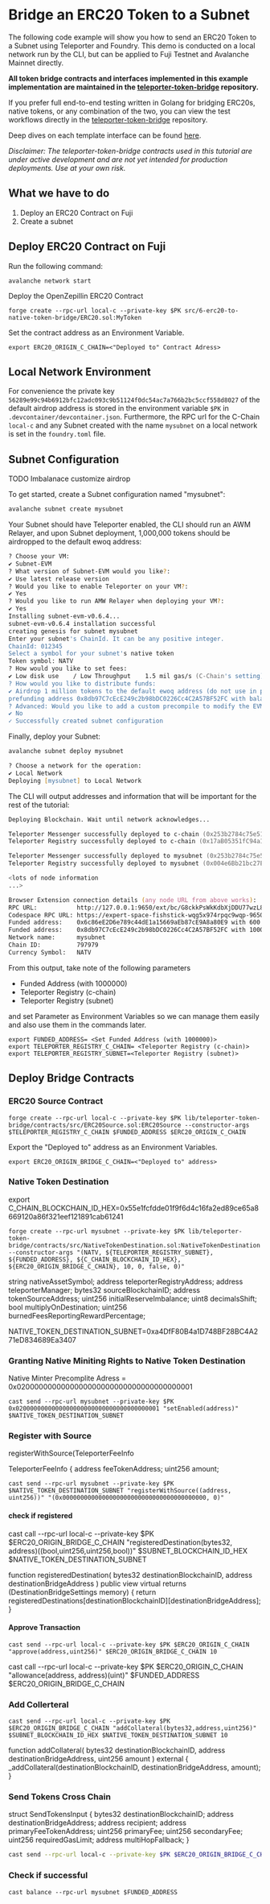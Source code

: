 # Bridge an ERC20 Token to a Subnet

The following code example will show you how to send an ERC20 Token to a Subnet using Teleporter and Foundry. This demo is conducted on a local network run by the CLI, but can be applied to Fuji Testnet and Avalanche Mainnet directly.

**All token bridge contracts and interfaces implemented in this example implementation are maintained in the [teleporter-token-bridge](https://github.com/ava-labs/teleporter-token-bridge/tree/main/contracts/src) repository.**

If you prefer full end-to-end testing written in Golang for bridging ERC20s, native tokens, or any combination of the two, you can view the test workflows directly in the [teleporter-token-bridge](https://github.com/ava-labs/teleporter-token-bridge/tree/main/tests/flows) repository.

Deep dives on each template interface can be found [here](https://github.com/ava-labs/teleporter-token-bridge/blob/main/contracts/README.md).

_Disclaimer: The teleporter-token-bridge contracts used in this tutorial are under active development and are not yet intended for production deployments. Use at your own risk._

## What we have to do

1. Deploy an ERC20 Contract on Fuji
2. Create a subnet

## Deploy ERC20 Contract on Fuji

Run the following command:
```
avalanche network start
```

Deploy the OpenZepillin ERC20 Contract
```
forge create --rpc-url local-c --private-key $PK src/6-erc20-to-native-token-bridge/ERC20.sol:MyToken
```

Set the contract address as an Environment Variable. 
```
export ERC20_ORIGIN_C_CHAIN=<"Deployed to" Contract Adress>
```



## Local Network Environment

For convenience the private key `56289e99c94b6912bfc12adc093c9b51124f0dc54ac7a766b2bc5ccf558d8027` of the default airdrop address is stored in the environment variable `$PK` in `.devcontainer/devcontainer.json`. Furthermore, the RPC url for the C-Chain `local-c` and any Subnet created with the name `mysubnet` on a local network is set in the `foundry.toml` file.

## Subnet Configuration

TODO Imbalanace customize airdrop

To get started, create a Subnet configuration named "mysubnet":

```zsh
avalanche subnet create mysubnet
```

Your Subnet should have Teleporter enabled, the CLI should run an AWM Relayer, and upon Subnet deployment, 1,000,000 tokens should be airdropped to the default ewoq address:

```zsh
? Choose your VM:
✔ Subnet-EVM
? What version of Subnet-EVM would you like?:
✔ Use latest release version
? Would you like to enable Teleporter on your VM?:
✔ Yes
? Would you like to run AMW Relayer when deploying your VM?:
✔ Yes
Installing subnet-evm-v0.6.4...
subnet-evm-v0.6.4 installation successful
creating genesis for subnet mysubnet
Enter your subnet's ChainId. It can be any positive integer.
ChainId: 012345
Select a symbol for your subnet's native token
Token symbol: NATV
? How would you like to set fees:
✔ Low disk use    / Low Throughput    1.5 mil gas/s (C-Chain's setting)
? How would you like to distribute funds:
✔ Airdrop 1 million tokens to the default ewoq address (do not use in production)
prefunding address 0x8db97C7cEcE249c2b98bDC0226Cc4C2A57BF52FC with balance 1000000000000000000000000
? Advanced: Would you like to add a custom precompile to modify the EVM?:
✔ No
✓ Successfully created subnet configuration
```

Finally, deploy your Subnet:

```zsh
avalanche subnet deploy mysubnet
```

```zsh
? Choose a network for the operation:
✔ Local Network
Deploying [mysubnet] to Local Network
```

The CLI will output addresses and information that will be important for the rest of the tutorial:

```zsh
Deploying Blockchain. Wait until network acknowledges...

Teleporter Messenger successfully deployed to c-chain (0x253b2784c75e510dD0fF1da844684a1aC0aa5fcf)
Teleporter Registry successfully deployed to c-chain (0x17aB05351fC94a1a67Bf3f56DdbB941aE6c63E25)

Teleporter Messenger successfully deployed to mysubnet (0x253b2784c75e510dD0fF1da844684a1aC0aa5fcf)
Teleporter Registry successfully deployed to mysubnet (0x004e6Bb21bc27E5F367EB278Be0ef39cDD1A77F6)

<lots of node information
...>

Browser Extension connection details (any node URL from above works):
RPC URL:           http://127.0.0.1:9650/ext/bc/G8ckkPsWkKdbXjDDU77wzL8sS4w67N2afG6MXKbDmvrQG5R7B/rpc
Codespace RPC URL: https://expert-space-fishstick-wqg5x974rpqc9wqp-9650.app.github.dev/ext/bc/G8ckkPsWkKdbXjDDU77wzL8sS4w67N2afG6MXKbDmvrQG5R7B/rpc
Funded address:    0x6c86eE2D6e789c44dE1a15669aEb87cE9A8a80E9 with 600
Funded address:    0x8db97C7cEcE249c2b98bDC0226Cc4C2A57BF52FC with 1000000 (10^18) - private key: 56289e99c94b6912bfc12adc093c9b51124f0dc54ac7a766b2bc5ccf558d8027
Network name:      mysubnet
Chain ID:          797979
Currency Symbol:   NATV
```

From this output, take note of the following parameters
- Funded Address (with 1000000)
- Teleporter Registry (c-chain)
- Teleporter Registry (subnet)

and set Parameter as Environment Variables so we can manage them easily and also use them in the commands later.
```
export FUNDED_ADDRESS= <Set Funded Address (with 1000000)>
export TELEPORTER_REGISTRY_C_CHAIN= <Teleporter Registry (c-chain)>
export TELEPORTER_REGISTRY_SUBNET=<Teleporter Registry (subnet)>
```

## Deploy Bridge Contracts
### ERC20 Source Contract



```
forge create --rpc-url local-c --private-key $PK lib/teleporter-token-bridge/contracts/src/ERC20Source.sol:ERC20Source --constructor-args $TELEPORTER_REGISTRY_C_CHAIN $FUNDED_ADDRESS $ERC20_ORIGIN_C_CHAIN
```

Export the "Deployed to" address as an Environment Variables.
```
export ERC20_ORIGIN_BRIDGE_C_CHAIN=<"Deployed to" address>
```

### Native Token Destination

export C_CHAIN_BLOCKCHAIN_ID_HEX=0x55e1fcfdde01f9f6d4c16fa2ed89ce65a8669120a86f321eef121891cab61241



```
forge create --rpc-url mysubnet --private-key $PK lib/teleporter-token-bridge/contracts/src/NativeTokenDestination.sol:NativeTokenDestination --constructor-args "(NATV, ${TELEPORTER_REGISTRY_SUBNET}, ${FUNDED_ADDRESS}, ${C_CHAIN_BLOCKCHAIN_ID_HEX}, ${ERC20_ORIGIN_BRIDGE_C_CHAIN}, 10, 0, false, 0)"
```

string nativeAssetSymbol;
    address teleporterRegistryAddress;
    address teleporterManager;
    bytes32 sourceBlockchainID;
    address tokenSourceAddress;
    uint256 initialReserveImbalance;
    uint8 decimalsShift;
    bool multiplyOnDestination;
    uint256 burnedFeesReportingRewardPercentage;


NATIVE_TOKEN_DESTINATION_SUBNET=0xa4DfF80B4a1D748BF28BC4A271eD834689Ea3407

### Granting Native Miniting Rights to Native Token Destination
Native Minter Precomplite Adress = 0x0200000000000000000000000000000000000001

```
cast send --rpc-url mysubnet --private-key $PK 0x0200000000000000000000000000000000000001 "setEnabled(address)" $NATIVE_TOKEN_DESTINATION_SUBNET
```

### Register with Source

registerWithSource(TeleporterFeeInfo

TeleporterFeeInfo {
    address feeTokenAddress;
    uint256 amount;

```
cast send --rpc-url mysubnet --private-key $PK $NATIVE_TOKEN_DESTINATION_SUBNET "registerWithSource((address, uint256))" "(0x0000000000000000000000000000000000000000, 0)"
```

#### check if registered

cast call --rpc-url local-c --private-key $PK $ERC20_ORIGIN_BRIDGE_C_CHAIN "registeredDestination(bytes32, address)((bool,uint256,uint256,bool))" $SUBNET_BLOCKCHAIN_ID_HEX $NATIVE_TOKEN_DESTINATION_SUBNET

function registeredDestination(
        bytes32 destinationBlockchainID,
        address destinationBridgeAddress
    ) public view virtual returns (DestinationBridgeSettings memory) {
        return registeredDestinations[destinationBlockchainID][destinationBridgeAddress];
    }


#### Approve Transaction
```
cast send --rpc-url local-c --private-key $PK $ERC20_ORIGIN_C_CHAIN "approve(address,uint256)" $ERC20_ORIGIN_BRIDGE_C_CHAIN 10
```

cast call --rpc-url local-c --private-key $PK $ERC20_ORIGIN_C_CHAIN "allowance(address, address)(uint)" $FUNDED_ADDRESS $ERC20_ORIGIN_BRIDGE_C_CHAIN


### Add Collerteral

```
cast send --rpc-url local-c --private-key $PK $ERC20_ORIGIN_BRIDGE_C_CHAIN "addCollateral(bytes32,address,uint256)" $SUBNET_BLOCKCHAIN_ID_HEX $NATIVE_TOKEN_DESTINATION_SUBNET 10
```

function addCollateral(
        bytes32 destinationBlockchainID,
        address destinationBridgeAddress,
        uint256 amount
    ) external {
        _addCollateral(destinationBlockchainID, destinationBridgeAddress, amount);
    }



### Send Tokens Cross Chain

struct SendTokensInput {
    bytes32 destinationBlockchainID;
    address destinationBridgeAddress;
    address recipient;
    address primaryFeeTokenAddress;
    uint256 primaryFee;
    uint256 secondaryFee;
    uint256 requiredGasLimit;
    address multiHopFallback;
}


```bash
cast send --rpc-url local-c --private-key $PK $ERC20_ORIGIN_BRIDGE_C_CHAIN "send((bytes32,address,address,address,uint256,uint256,uint256, address), uint)" "(${SUBNET_BLOCKCHAIN_ID_HEX}, ${NATIVE_TOKEN_DESTINATION_SUBNET}, ${FUNDED_ADDRESS}, ${ERC20_ORIGIN_C_CHAIN}, 0, 0, 10000, 0x0000000000000000000000000000000000000000)" 1
```



### Check if successful
```
cast balance --rpc-url mysubnet $FUNDED_ADDRESS
```